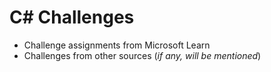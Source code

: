 # C# Challenges
- Challenge assignments from Microsoft Learn
- Challenges from other sources (*if any, will be mentioned*)
